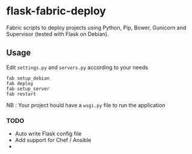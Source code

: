 # flask-fabric-deploy

Fabric scripts to deploy projects using Python, Pip, Bower, Gunicorn and Supervisor (tested with Flask on Debian).

## Usage

Edit ```settings.py``` and ```servers.py``` according to your needs

    fab setup_debian 
    fab deploy
    fab setup_server
    fab restart

NB : Your project hould have a ```wsgi.py``` file to run the application

### TODO

* Auto write Flask config file
* Add support for Chef / Ansible
* 
